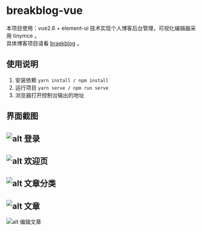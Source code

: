 # breakblog-vue

本项目使用：vue2.6 + element-ui 技术实现个人博客后台管理，可视化编辑器采用 tinymce 。  
具体博客项目请看 [braekblog](https://github.com/tw-huang/breakblog) 。

## 使用说明

1. 安装依赖 `yarn install / npm install`
2. 运行项目 `yarn serve / npm run serve` 
3. 浏览器打开控制台输出的地址

## 界面截图

![alt 登录](https://i.loli.net/2021/08/25/t8EgDMumkhpUqVL.png)
---
![alt 欢迎页](https://i.loli.net/2021/08/25/3gmkZuBMopnwDGP.png)
---
![alt 文章分类](https://i.loli.net/2021/08/25/Gybl7usCHnI3QKL.png)
---
![alt 文章](https://i.loli.net/2021/08/25/2WcbuMF6JSA45NO.png)
---
![alt 编辑文章](https://i.loli.net/2021/08/25/JRrZHtho4bzOpUf.png)